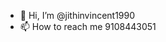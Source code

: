 - 👋 Hi, I’m @jithinvincent1990
- 📫 How to reach me 9108443051

<!---
jithinvincent1990/jithinvincent1990 is a ✨ special ✨ repository because its `README.md` (this file) appears on your GitHub profile.
You can click the Preview link to take a look at your changes.
--->
